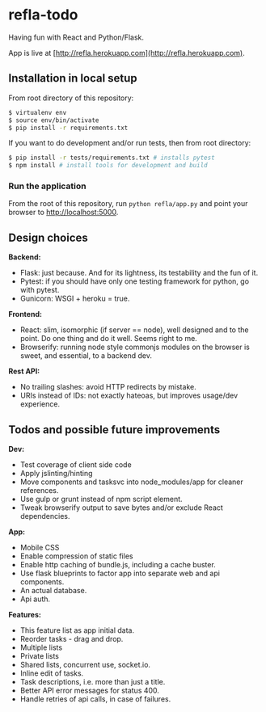 # refla-todo

Having fun with React and Python/Flask.

App is live at [http://refla.herokuapp.com](http://refla.herokuapp.com).


## Installation in local setup

From root directory of this repository: 

```bash
$ virtualenv env
$ source env/bin/activate
$ pip install -r requirements.txt
```

If you want to do development and/or run tests, then from root directory:

```bash
$ pip install -r tests/requirements.txt # installs pytest
$ npm install # install tools for development and build
```

### Run the application

From the root of this repository, run `python refla/app.py` 
and point your browser to [http://localhost:5000](http://localhost:5000).


## Design choices

__Backend:__
* Flask: just because. And for its lightness, its testability and the fun of it.
* Pytest: if you should have only one testing framework for python, go with pytest.
* Gunicorn: WSGI + heroku = true.

__Frontend:__
* React: slim, isomorphic (if server == node), well designed and to the point. Do one thing and do it well. Seems right to me.
* Browserify: running node style commonjs modules on the browser is sweet, and essential, to a backend dev.

__Rest API:__
* No trailing slashes: avoid HTTP redirects by mistake.
* URIs instead of IDs: not exactly hateoas, but improves usage/dev experience.


## Todos and possible future improvements

__Dev:__
* Test coverage of client side code
* Apply jslinting/hinting
* Move components and tasksvc into node_modules/app for cleaner references.
* Use gulp or grunt instead of npm script element.
* Tweak browserify output to save bytes and/or exclude React dependencies.

__App:__
* Mobile CSS
* Enable compression of static files
* Enable http caching of bundle.js, including a cache buster.
* Use flask blueprints to factor app into separate web and api components.
* An actual database.
* Api auth.

__Features:__
* This feature list as app initial data.
* Reorder tasks - drag and drop.
* Multiple lists
* Private lists
* Shared lists, concurrent use, socket.io.
* Inline edit of tasks.
* Task descriptions, i.e. more than just a title.
* Better API error messages for status 400.
* Handle retries of api calls, in case of failures.
